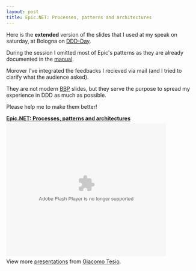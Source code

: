 ```yaml
---
layout: post
title: Epic.NET: Processes, patterns and architectures
---
```

Here is the **extended** version of the slides that I used at my speak on 
saturday, at Bologna on [DDD-Day][ddd-day].

During the session I omitted most of Epic's patterns as they are already
documented in the [manual][manual].

Morover I've integrated the feedbacks I recieved via mail (and I tried to 
clarify what the audience asked).

They are not modern [BBP][bbp] slides, but they serve the purpose to spread my
experience in DDD as much as possible. 

Please help me to make them better!

<div style="width:425px" id="__ss_9622044"><strong style="display:block;margin:12px 0 4px"><a href="http://www.slideshare.net/giacomotesio/epicnet-processes-patterns-and-architectures" title="Epic.NET: Processes, patterns and architectures">Epic.NET: Processes, patterns and architectures</a></strong><object id="__sse9622044" width="425" height="355"><param name="movie" value="http://static.slidesharecdn.com/swf/ssplayer2.swf?doc=epic-net-111009183452-phpapp01&stripped_title=epicnet-processes-patterns-and-architectures&userName=giacomotesio" /><param name="allowFullScreen" value="true"/><param name="allowScriptAccess" value="always"/><embed name="__sse9622044" src="http://static.slidesharecdn.com/swf/ssplayer2.swf?doc=epic-net-111009183452-phpapp01&stripped_title=epicnet-processes-patterns-and-architectures&userName=giacomotesio" type="application/x-shockwave-flash" allowscriptaccess="always" allowfullscreen="true" width="425" height="355"></embed></object><div style="padding:5px 0 12px">View more <a href="http://www.slideshare.net/">presentations</a> from <a href="http://www.slideshare.net/giacomotesio">Giacomo Tesio</a>.</div></div>

[ddd-day]: http://ddd-day.it/
[manual]: http://epic.tesio.it/doc/manual.html
[bbp]: http://beyondbulletpoints.com/ "Beyond Bullet Points"




